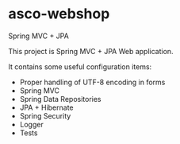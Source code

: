 asco-webshop
============

Spring MVC + JPA

This project is Spring MVC + JPA Web application.

It contains some useful configuration items:

- Proper handling of UTF-8 encoding in forms
- Spring MVC
- Spring Data Repositories
- JPA + Hibernate
- Spring Security
- Logger
- Tests
